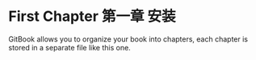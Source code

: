# First Chapter 第一章 安装

GitBook allows you to organize your book into chapters, each chapter is stored in a separate file like this one.

